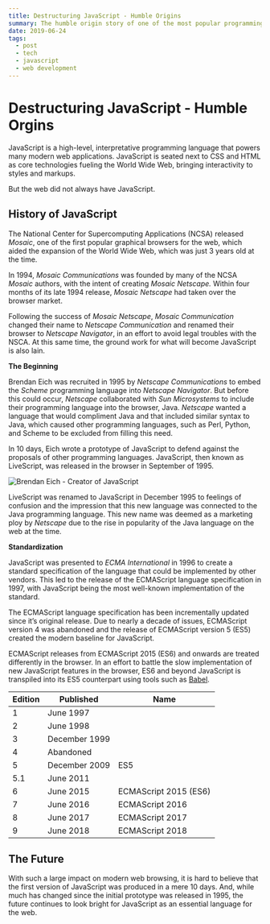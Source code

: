 ```yaml
---
title: Destructuring JavaScript - Humble Origins
summary: The humble origin story of one of the most popular programming languages for the web.
date: 2019-06-24
tags:
  - post
  - tech
  - javascript
  - web development
---
```

# Destructuring JavaScript - Humble Orgins
JavaScript is a high-level, interpretative programming language that powers many modern web applications.  JavaScript is seated next to CSS and HTML as core technologies fueling the World Wide Web, bringing interactivity to styles and markups.

But the web did not always have JavaScript.

## History of JavaScript

The National Center for Supercomputing Applications (NCSA) released *Mosaic*, one of the first popular graphical browsers for the web, which aided the expansion of the World Wide Web, which was just 3 years old at the time.

In 1994, *Mosaic Communications* was founded by many of the NCSA *Mosaic* authors, with the intent of creating *Mosaic Netscape.* Within four months of its late 1994 release, *Mosaic Netscape* had taken over the browser market.

Following the success of *Mosaic Netscape*, *Mosaic Communication* changed their name to *Netscape Communication* and renamed their browser to *Netscape Navigator*, in an effort to avoid legal troubles with the NSCA.  At this same time, the ground work for what will become JavaScript is also lain.

**The Beginning**

Brendan Eich was recruited in 1995 by *Netscape Communications* to embed the *Scheme* programming language into *Netscape Navigator*.  But before this could occur, *Netscape* collaborated with *Sun Microsystems* to include their programming language into the browser, Java.  *Netscape* wanted a language that would compliment Java and that included similar syntax to Java, which caused other programming languages, such as Perl, Python, and Scheme to be excluded from filling this need.

In 10 days, Eich wrote a prototype of JavaScript to defend against the proposals of other programming languages.  JavaScript, then known as LiveScript, was released in the browser in September of 1995.  


![Brendan Eich - Creator of JavaScript](https://paper-attachments.dropbox.com/s_D15B2778F970E61DB6A4DD4F104380FD6AD15899C3B7B06D742D69F325C62523_1560957245415_file.jpeg)



LiveScript was renamed to JavaScript in December 1995 to feelings of confusion and the impression that this new language was connected to the Java programming language.  This new name was deemed as a marketing ploy by *Netscape* due to the rise in popularity of the Java language on the web at the time.

**Standardization**

JavaScript was presented to *ECMA International* in 1996 to create a standard specification of the language that could be implemented by other vendors.  This led to the release of the ECMAScript language specification in 1997, with JavaScript being the most well-known implementation of the standard.

The ECMAScript language specification has been incrementally updated since it’s original release.  Due to nearly a decade of issues, ECMAScript version 4 was abandoned and the release of ECMAScript version 5 (ES5) created the modern baseline for JavaScript.  

ECMAScript releases from ECMAScript 2015 (ES6) and onwards are treated differently in the browser.  In an effort to battle the slow implementation of new JavaScript features in the browser, ES6 and beyond JavaScript is transpiled into its ES5 counterpart using tools such as [Babel](https://babeljs.io/).

| Edition | Published     | Name                  |
| ------- | ------------- | --------------------- |
| 1       | June 1997     |                       |
| 2       | June 1998     |                       |
| 3       | December 1999 |                       |
| 4       | Abandoned     |                       |
| 5       | December 2009 | ES5                   |
| 5.1     | June 2011     |                       |
| 6       | June 2015     | ECMAScript 2015 (ES6) |
| 7       | June 2016     | ECMAScript 2016       |
| 8       | June 2017     | ECMAScript 2017       |
| 9       | June 2018     | ECMAScript 2018       |



## The Future

With such a large impact on modern web browsing, it is hard to believe that the first version of JavaScript was produced in a mere 10 days.  And, while much has changed since the initial prototype was released in 1995, the future continues to look bright for JavaScript as an essential language for the web.

